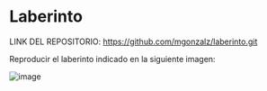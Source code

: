 # Laberinto
LINK DEL REPOSITORIO: https://github.com/mgonzalz/laberinto.git

Reproducir el laberinto indicado en la siguiente imagen:

![image](https://user-images.githubusercontent.com/114707509/205398799-533841bd-4eb1-4d75-8236-0b9283d6c9b1.png)
